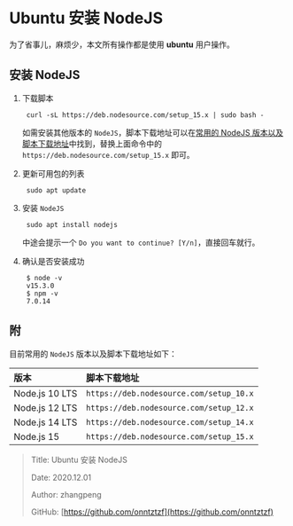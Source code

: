 # Ubuntu 安装 NodeJS

为了省事儿，麻烦少，本文所有操作都是使用 **ubuntu** 用户操作。

## 安装 NodeJS

1. 下载脚本

   ```text
    curl -sL https://deb.nodesource.com/setup_15.x | sudo bash -
   ```

   如需安装其他版本的 `NodeJS`，脚本下载地址可以在[常用的 NodeJS 版本以及脚本下载地址](install-nodejs.md#附录)中找到，替换上面命令中的 `https://deb.nodesource.com/setup_15.x` 即可。

2. 更新可用包的列表

   ```text
    sudo apt update
   ```

3. 安装 `NodeJS`

   ```text
    sudo apt install nodejs
   ```

   中途会提示一个 `Do you want to continue? [Y/n]`，直接回车就行。

4. 确认是否安装成功

   ```text
    $ node -v
    v15.3.0
    $ npm -v
    7.0.14
   ```

## 附

目前常用的 `NodeJS` 版本以及脚本下载地址如下：

| 版本           | 脚本下载地址                            |
| :------------- | :-------------------------------------- |
| Node.js 10 LTS | `https://deb.nodesource.com/setup_10.x` |
| Node.js 12 LTS | `https://deb.nodesource.com/setup_12.x` |
| Node.js 14 LTS | `https://deb.nodesource.com/setup_14.x` |
| Node.js 15     | `https://deb.nodesource.com/setup_15.x` |

> Title: Ubuntu 安装 NodeJS
>
> Date: 2020.12.01
>
> Author: zhangpeng
>
> GitHub: [https://github.com/onntztzf](https://github.com/onntztzf)
